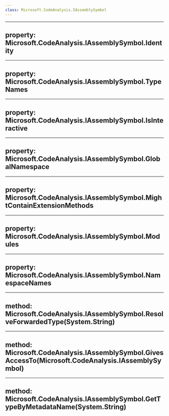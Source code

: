 ```yaml
---
class: Microsoft.CodeAnalysis.IAssemblySymbol
---
```


---
property: Microsoft.CodeAnalysis.IAssemblySymbol.Identity
---

---
property: Microsoft.CodeAnalysis.IAssemblySymbol.TypeNames
---

---
property: Microsoft.CodeAnalysis.IAssemblySymbol.IsInteractive
---

---
property: Microsoft.CodeAnalysis.IAssemblySymbol.GlobalNamespace
---

---
property: Microsoft.CodeAnalysis.IAssemblySymbol.MightContainExtensionMethods
---

---
property: Microsoft.CodeAnalysis.IAssemblySymbol.Modules
---

---
property: Microsoft.CodeAnalysis.IAssemblySymbol.NamespaceNames
---

---
method: Microsoft.CodeAnalysis.IAssemblySymbol.ResolveForwardedType(System.String)
---

---
method: Microsoft.CodeAnalysis.IAssemblySymbol.GivesAccessTo(Microsoft.CodeAnalysis.IAssemblySymbol)
---

---
method: Microsoft.CodeAnalysis.IAssemblySymbol.GetTypeByMetadataName(System.String)
---

